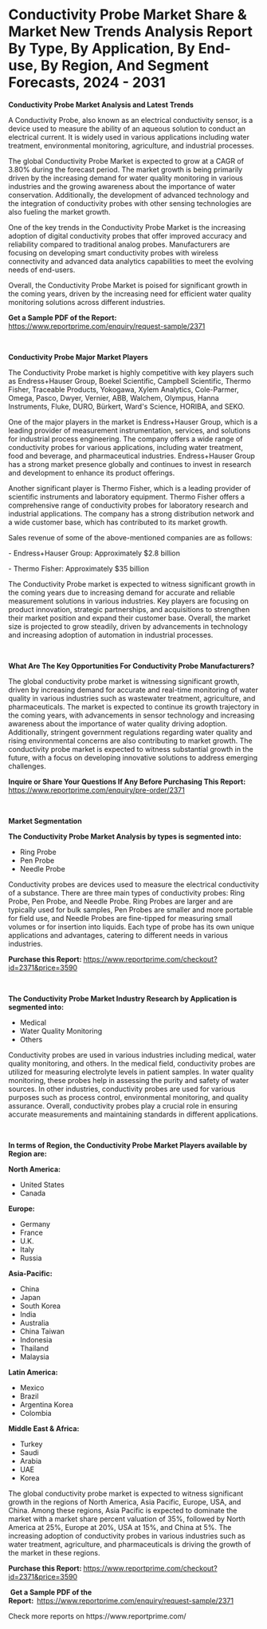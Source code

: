 <p><h1>Conductivity Probe Market Share & Market New Trends Analysis Report By Type, By Application, By End-use, By Region, And Segment Forecasts, 2024 - 2031</h1></p><p><strong>Conductivity Probe Market Analysis and Latest Trends</strong></p>
<p><p>A Conductivity Probe, also known as an electrical conductivity sensor, is a device used to measure the ability of an aqueous solution to conduct an electrical current. It is widely used in various applications including water treatment, environmental monitoring, agriculture, and industrial processes.</p><p>The global Conductivity Probe Market is expected to grow at a CAGR of 3.80% during the forecast period. The market growth is being primarily driven by the increasing demand for water quality monitoring in various industries and the growing awareness about the importance of water conservation. Additionally, the development of advanced technology and the integration of conductivity probes with other sensing technologies are also fueling the market growth.</p><p>One of the key trends in the Conductivity Probe Market is the increasing adoption of digital conductivity probes that offer improved accuracy and reliability compared to traditional analog probes. Manufacturers are focusing on developing smart conductivity probes with wireless connectivity and advanced data analytics capabilities to meet the evolving needs of end-users.</p><p>Overall, the Conductivity Probe Market is poised for significant growth in the coming years, driven by the increasing need for efficient water quality monitoring solutions across different industries.</p></p>
<p><strong>Get a Sample PDF of the Report:&nbsp;</strong> <a href="https://www.reportprime.com/enquiry/request-sample/2371">https://www.reportprime.com/enquiry/request-sample/2371</a></p>
<p>&nbsp;</p>
<p><strong>Conductivity Probe Major Market Players</strong></p>
<p><p>The Conductivity Probe market is highly competitive with key players such as Endress+Hauser Group, Boekel Scientific, Campbell Scientific, Thermo Fisher, Traceable Products, Yokogawa, Xylem Analytics, Cole-Parmer, Omega, Pasco, Dwyer, Vernier, ABB, Walchem, Olympus, Hanna Instruments, Fluke, DURO, Bürkert, Ward's Science, HORIBA, and SEKO. </p><p>One of the major players in the market is Endress+Hauser Group, which is a leading provider of measurement instrumentation, services, and solutions for industrial process engineering. The company offers a wide range of conductivity probes for various applications, including water treatment, food and beverage, and pharmaceutical industries. Endress+Hauser Group has a strong market presence globally and continues to invest in research and development to enhance its product offerings.</p><p>Another significant player is Thermo Fisher, which is a leading provider of scientific instruments and laboratory equipment. Thermo Fisher offers a comprehensive range of conductivity probes for laboratory research and industrial applications. The company has a strong distribution network and a wide customer base, which has contributed to its market growth.</p><p>Sales revenue of some of the above-mentioned companies are as follows:</p><p>- Endress+Hauser Group: Approximately $2.8 billion</p><p>- Thermo Fisher: Approximately $35 billion</p><p>The Conductivity Probe market is expected to witness significant growth in the coming years due to increasing demand for accurate and reliable measurement solutions in various industries. Key players are focusing on product innovation, strategic partnerships, and acquisitions to strengthen their market position and expand their customer base. Overall, the market size is projected to grow steadily, driven by advancements in technology and increasing adoption of automation in industrial processes.</p></p>
<p>&nbsp;</p>
<p><strong>What Are The Key Opportunities For Conductivity Probe Manufacturers?</strong></p>
<p><p>The global conductivity probe market is witnessing significant growth, driven by increasing demand for accurate and real-time monitoring of water quality in various industries such as wastewater treatment, agriculture, and pharmaceuticals. The market is expected to continue its growth trajectory in the coming years, with advancements in sensor technology and increasing awareness about the importance of water quality driving adoption. Additionally, stringent government regulations regarding water quality and rising environmental concerns are also contributing to market growth. The conductivity probe market is expected to witness substantial growth in the future, with a focus on developing innovative solutions to address emerging challenges.</p></p>
<p><strong>Inquire or Share Your Questions If Any Before Purchasing This Report:</strong> <a href="https://www.reportprime.com/enquiry/pre-order/2371">https://www.reportprime.com/enquiry/pre-order/2371</a></p>
<p>&nbsp;</p>
<p><strong>Market Segmentation</strong></p>
<p><strong>The Conductivity Probe Market Analysis by types is segmented into:</strong></p>
<p><ul><li>Ring Probe</li><li>Pen Probe</li><li>Needle Probe</li></ul></p>
<p><p>Conductivity probes are devices used to measure the electrical conductivity of a substance. There are three main types of conductivity probes: Ring Probe, Pen Probe, and Needle Probe. Ring Probes are larger and are typically used for bulk samples, Pen Probes are smaller and more portable for field use, and Needle Probes are fine-tipped for measuring small volumes or for insertion into liquids. Each type of probe has its own unique applications and advantages, catering to different needs in various industries.</p></p>
<p><strong>Purchase this Report:&nbsp;</strong><a href="https://www.reportprime.com/checkout?id=2371&price=3590">https://www.reportprime.com/checkout?id=2371&price=3590</a></p>
<p>&nbsp;</p>
<p><strong>The Conductivity Probe Market Industry Research by Application is segmented into:</strong></p>
<p><ul><li>Medical</li><li>Water Quality Monitoring</li><li>Others</li></ul></p>
<p><p>Conductivity probes are used in various industries including medical, water quality monitoring, and others. In the medical field, conductivity probes are utilized for measuring electrolyte levels in patient samples. In water quality monitoring, these probes help in assessing the purity and safety of water sources. In other industries, conductivity probes are used for various purposes such as process control, environmental monitoring, and quality assurance. Overall, conductivity probes play a crucial role in ensuring accurate measurements and maintaining standards in different applications.</p></p>
<p>&nbsp;</p>
<p><strong>In terms of Region, the Conductivity Probe Market Players available by Region are:</strong></p>
<p>
    <p> <strong> North America: </strong>
        <ul>
            <li>United States</li>
            <li>Canada</li>
        </ul>
        </p> 
    <p> <strong> Europe: </strong>
        <ul>
            <li>Germany</li>
            <li>France</li>
            <li>U.K.</li>
            <li>Italy</li>
            <li>Russia</li>
        </ul>
        </p> 
    <p> <strong> Asia-Pacific: </strong>
        <ul>
            <li>China</li>
            <li>Japan</li>
            <li>South Korea</li>
            <li>India</li>
            <li>Australia</li>
            <li>China Taiwan</li>
            <li>Indonesia</li>
            <li>Thailand</li>
            <li>Malaysia</li>
        </ul>
        </p> 
    <p> <strong> Latin America: </strong>
        <ul>
            <li>Mexico</li>
            <li>Brazil</li>
            <li>Argentina Korea</li>
            <li>Colombia</li>
        </ul>
        </p> 
    <p> <strong> Middle East & Africa: </strong>
        <ul>
            <li>Turkey</li>
            <li>Saudi</li>
            <li>Arabia</li>
            <li>UAE</li>
            <li>Korea</li>
        </ul>
    </p>
    </p>
<p><p>The global conductivity probe market is expected to witness significant growth in the regions of North America, Asia Pacific, Europe, USA, and China. Among these regions, Asia Pacific is expected to dominate the market with a market share percent valuation of 35%, followed by North America at 25%, Europe at 20%, USA at 15%, and China at 5%. The increasing adoption of conductivity probes in various industries such as water treatment, agriculture, and pharmaceuticals is driving the growth of the market in these regions.</p></p>
<p><strong>Purchase this Report: </strong><a href="https://www.reportprime.com/checkout?id=2371&price=3590">https://www.reportprime.com/checkout?id=2371&price=3590</a></p>
<p>&nbsp;<strong>Get a Sample PDF of the Report:&nbsp;&nbsp;</strong><a href="https://www.reportprime.com/enquiry/request-sample/2371">https://www.reportprime.com/enquiry/request-sample/2371</a></p>
<p><strong></strong></p>
<p>Check more reports on https://www.reportprime.com/</p>